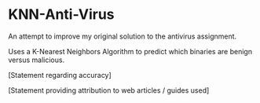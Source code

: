 # KNN-Anti-Virus

An attempt to improve my original solution to the antivirus assignment.

Uses a K-Nearest Neighbors Algorithm to predict which binaries are benign versus malicious.

[Statement regarding accuracy]

[Statement providing attribution to web articles / guides used]
